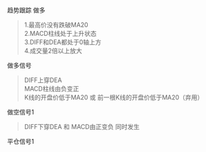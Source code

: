 趋势跟踪
做多
>1.最高价没有跌破MA20<br />
>2.MACD柱线处于上升状态<br />
>3.DIFF和DEA都处于0轴上方<br />
>4.成交量2倍以上放大<br />

做多信号
>DIFF上穿DEA<br />
>MACD柱线由负变正<br />
>K线的开盘价低于MA20 或 前一根K线的开盘价低于MA20（弃用）<br />

做空信号1
>DIFF下穿DEA 和 MACD由正变负 同时发生<br />

平仓信号1
